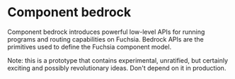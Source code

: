 # Component bedrock

Component bedrock introduces powerful low-level APIs for running programs and
routing capabilities on Fuchsia. Bedrock APIs are the primitives used to define
the Fuchsia component model.

Note: this is a prototype that contains experimental, unratified, but certainly
exciting and possibly revolutionary ideas. Don't depend on it in production.
